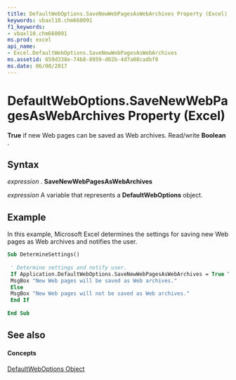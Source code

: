 ```yaml
---
title: DefaultWebOptions.SaveNewWebPagesAsWebArchives Property (Excel)
keywords: vbaxl10.chm660091
f1_keywords:
- vbaxl10.chm660091
ms.prod: excel
api_name:
- Excel.DefaultWebOptions.SaveNewWebPagesAsWebArchives
ms.assetid: 659d338e-74b8-8959-d02b-4d7a08cadbf0
ms.date: 06/08/2017
---
```



# DefaultWebOptions.SaveNewWebPagesAsWebArchives Property (Excel)

 **True** if new Web pages can be saved as Web archives. Read/write **Boolean** .


## Syntax

 _expression_ . **SaveNewWebPagesAsWebArchives**

 _expression_ A variable that represents a **DefaultWebOptions** object.


## Example

In this example, Microsoft Excel determines the settings for saving new Web pages as Web archives and notifies the user.


```vb
Sub DetermineSettings() 
 
 ' Determine settings and notify user. 
 If Application.DefaultWebOptions.SaveNewWebPagesAsWebArchives = True Then 
 MsgBox "New Web pages will be saved as Web archives." 
 Else 
 MsgBox "New Web pages will not be saved as Web archives." 
 End If 
 
End Sub
```


## See also


#### Concepts


[DefaultWebOptions Object](Excel.DefaultWebOptions.md)

